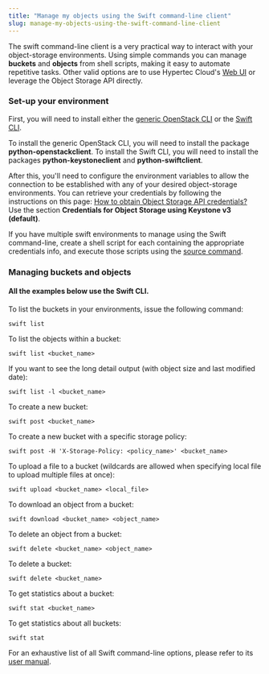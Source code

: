 ```yaml
---
title: "Manage my objects using the Swift command-line client"
slug: manage-my-objects-using-the-swift-command-line-client
---
```



The swift command-line client is a very practical way to interact with your object-storage environments. Using simple commands you can manage **buckets** and **objects** from shell scripts, making it easy to automate repetitive tasks. Other valid options are to use Hypertec Cloud's [Web UI](manage-my-objects-using-the-self-service-portal.md) or leverage the Object Storage API directly.

### Set-up your environment

First, you will need to install either the [generic OpenStack CLI](https://docs.openstack.org/newton/user-guide/common/cli-install-openstack-command-line-clients.html) or the [Swift CLI](https://www.swiftstack.com/docs/integration/python-swiftclient.html).

To install the generic OpenStack CLI, you will need to install the package **python-openstackclient**. To install the Swift CLI, you will need to install the packages **python-keystoneclient** and **python-swiftclient**.

After this, you'll need to configure the environment variables to allow the connection to be established with any of your desired object-storage environments. You can retrieve your credentials by following the instructions on this page: [How to obtain Object Storage API credentials?](how-to-obtain-object-storage-api-credentials.md) Use the section **Credentials for Object Storage using Keystone v3 (default)**.

If you have multiple swift environments to manage using the Swift command-line, create a shell script for each containing the appropriate credentials info, and execute those scripts using the [source command](http://bash.cyberciti.biz/guide/Source_command).

### Managing buckets and objects

#### All the examples below use the Swift CLI.

To list the buckets in your environments, issue the following command:

```
swift list
```

To list the objects within a bucket:

```
swift list <bucket_name>
```

If you want to see the long detail output (with object size and last modified date):

```
swift list -l <bucket_name>
```

To create a new bucket:

```
swift post <bucket_name>
```

To create a new bucket with a specific storage policy:

```
swift post -H 'X-Storage-Policy: <policy_name>' <bucket_name>
```

To upload a file to a bucket (wildcards are allowed when specifying local file to upload multiple files at once):

```
swift upload <bucket_name> <local_file>
```

To download an object from a bucket:

```
swift download <bucket_name> <object_name>
```

To delete an object from a bucket:

```
swift delete <bucket_name> <object_name>
```

To delete a bucket:

```
swift delete <bucket_name>
```

To get statistics about a bucket:

```
swift stat <bucket_name>
```

To get statistics about all buckets:

```
swift stat
```

For an exhaustive list of all Swift command-line options, please refer to its [user manual](https://docs.openstack.org/ocata/cli-reference/swift.html).
